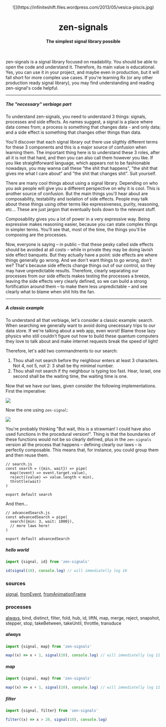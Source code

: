 <center>
![](https://infiniteshift.files.wordpress.com/2013/05/vesica-piscis.jpg)
<h1>zen-signals</h1>
<h4>The simplest signal library possible</h4>
</center>
<br />

zen-signals is a signal library focused on readability. You should be able to open the code and understand it. Therefore, its main value is educational. Yes, you can use it in your project, and maybe even in production, but it will fall short for more complex use cases. If you're learning Rx (or any other production ready signal library), you may find understanding and reading zen-signal's code helpful.

<hr />

##### The "necessary" verbiage part

To understand zen-signals, you need to understand 3 things: signals, processes and side effects. As names suggest, a signal is a place where data comes from; a process is something that changes data - and only data; and a side effect is something that changes other things than data.

You'll discover that each signal library out there use sligthly different terms for these 3 components and this is a major source of confusion when learning them. The important thing here is to understand these 3 roles, after all it is not that hard, and then you can also call them however you like. If you like straightforward language, which appears not to be fashionable nowadays, you may wanna call these "the shit that happens", "the shit that gives me what I care about" and "the shit that changes shit". Suit yourself.

There are many cool things about using a signal library. Depending on who you ask people will give you a different perspective on why it is cool. This is another source of confusion. But the main things you'll hear about are composability, testability and isolation of side effects. People may talk about these things using other terms like expressiveness, purity, reasoning, etc... These are just jargon that eventually boils down to the relevant stuff.

Composability gives you a lot of power in a very expressive way. Being expressive makes reasoning easier, because you can state complex things in simpler terms. You'll see that, most of the time, the things you'll be composing are the processes.

Now, everyone is saying – in public – that these pesky called side effects should be avoided at all costs – while in private they may be doing lavish side effect banquets. But they actually have a point: side effects are where things generally go wrong. And we don't want things to go wrong, don't we? That's because side effects change things out of our control, so they may have unpredictable results. Therefore, clearly separating our processes from our side effects makes testing the processes a breeze, leaving the side effects very clearly defined, so we can build a strong fortification around them – to make them less unpredictable – and see clearly what to blame when shit hits the fan.

<hr />

##### A classic example

To understand all that verbiage, let's consider a classic example: search. When searching we generally want to avoid doing unecessary trips to our data store. If we're talking about a web app, even worst! Blame those lazy physics who still couldn't figure out how to build these quantum computers they love to talk about and make internet requests break the speed of light!

Therefore, let's add two commandments to our search:

1. Thou shall not search before thy neighbour enters at least 3 characters. Not 4, not 5, not 2: 3 shall be thy minimal number.
2. Thou shall not search if thy neighbour is typing too fast. Hear, Israel, one second shall be the waiting time, the waiting time is one.

Now that we have our laws, given consider the following implementations. First the imperative:

<img src="https://cl.ly/1W0i0C2y372i/procedural.png" />

Now the one using `zen-signal`:

<img src="https://cl.ly/0f1t0K2D183C/functional.png" />

You're probably thinking "But wait, this is a strawman! I could have also used functions in the procedural version!". Thing is that the boundaries of these functions would not be so clearly defined, plus in the `zen-signals` version all the process that happens – defining clearly our laws – is perfectly composable. This means that, for instance, you could group them and then reuse them.

    // search.js
    const search = ({min, wait}) => pipe(
      map((event) => event.target.value),
      reject((value) => value.length < min),
      throttle(wait)
    )

    export default search

And then...

    // advancedSearch.js
    const advancedSearch = pipe(
      search({min: 3, wait: 1000}),
      // more laws here!
    )

    export default advancedSearch
    
##### hello world

```js
import {signal, id} from 'zen-signals'

id(signal(10), console.log) // will immediatelly log 10
```

### sources

[signal](signal), [fromEvent](fromEvent), [fromAnimationFrame](fromAnimationFrame)


### processes

[always](./docs/always.md), bind, distinct, filter, fold, hub, id, liftN, map, merge, reject, snapshot, stepper, stop, takeBetween, takeUntil, throttle, transduce


<a name="always"></a>
##### always

```js
import {signal, map} from 'zen-signals'

map((x) => x + 1, signal(10), console.log) // will immediatelly log 11
```

<a name="map"></a>
##### map

```js
import {signal, map} from 'zen-signals'

map((x) => x + 1, signal(10), console.log) // will immediatelly log 11
```

##### filter

```js
import {signal, filter} from 'zen-signals'

filter((x) => x > 20, signal(10), console.log)
```